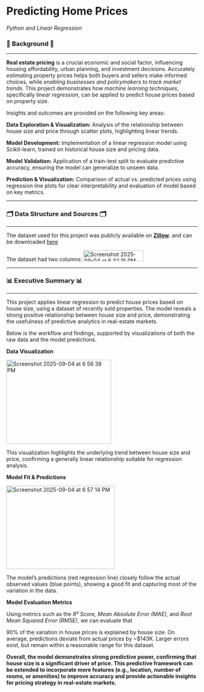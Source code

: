 # Predicting Home Prices
*Python and Linear Regression*

### 📑 Background 📑
---
**Real estate pricing** is a crucial economic and social factor, influencing housing affordability, urban planning, and investment decisions. Accurately estimating property prices helps both buyers and sellers make informed choices, while *enabling businesses and policymakers to track market trends.*
This project demonstrates how *machine learning techniques*, specifically *linear regression*, can be applied to predict house prices based on property size. 

Insights and outcomes are provided on the following key areas:

**Data Exploration & Visualization:**
Analysis of the relationship between house size and price through scatter plots, highlighting linear trends.

**Model Development:**
Implementation of a linear regression model using Scikit-learn, trained on historical house size and pricing data.

**Model Validation:**
Application of a train-test split to evaluate predictive accuracy, ensuring the model can generalize to unseen data.

**Prediction & Visualization:**
Comparison of actual vs. predicted prices using regression line plots for clear interpretability and evaluation of model based on key metrics.

---
### 🗂️ Data Structure and Sources 🗂️
---
The dataset used for this project was publicly available on 
**[Zillow](https://www.zillow.com/).** and can be downloaded [here](https://drive.google.com/file/d/1cNtzy7IwR753aXvpaYQRuEoxMfUNnYHl/view?usp=sharing)

The dataset had two columns: 
<img width="158" height="29" alt="Screenshot 2025-09-04 at 6 32 15 PM" src="https://github.com/user-attachments/assets/b727de51-1756-4a25-a7b1-118a54cfbd7f" />

---
### 📊 Executive Summary 📊
---

This project applies linear regression to predict house prices based on house size, using a dataset of recently sold properties. The model reveals a strong positive relationship between house size and price, demonstrating the usefulness of predictive analytics in real-estate markets.

Below is the workflow and findings, supported by visualizations of both the raw data and the model predictions.

**Data Visualization**

<img width="276" height="222" alt="Screenshot 2025-09-04 at 6 56 38 PM" src="https://github.com/user-attachments/assets/626888e6-37ac-4c19-b0d8-503aa684f6c6" />

This visualization highlights the underlying trend between house size and price, confirming a generally linear relationship suitable for regression analysis.

**Model Fit & Predictions**


<img width="285" height="220" alt="Screenshot 2025-09-04 at 6 57 14 PM" src="https://github.com/user-attachments/assets/ed95ce20-d08c-468a-b745-b1a1333abc8c" />


The model’s predictions (red regression line) closely follow the actual observed values (blue points), showing a good fit and capturing most of the variation in the data.


**Model Evaluation Metrics**

Using metrics such as the *R² Score, Mean Absolute Error (MAE),* and *Root Mean Squared Error (RMSE)*, we can evaluate that

90% of the variation in house prices is explained by house size.
On average, predictions deviate from actual prices by ~$143K.
Larger errors exist, but remain within a reasonable range for this dataset.

**Overall, the model demonstrates strong predictive power, confirming that house size is a significant driver of price. This predictive framework can be extended to incorporate more features (e.g., location, number of rooms, or amenities) to improve accuracy and provide actionable insights for pricing strategy in real-estate markets.**
